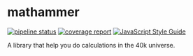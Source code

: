 # mathammer
[![pipeline status](https://gitlab.com/simonbreiter/mathammer/badges/master/pipeline.svg)](https://gitlab.com/simonbreiter/mathammer/commits/master)
[![coverage report](https://gitlab.com/simonbreiter/mathammer/badges/master/coverage.svg)](https://gitlab.com/simonbreiter/mathammer/commits/master)
[![JavaScript Style Guide](https://img.shields.io/badge/code_style-standard-brightgreen.svg)](https://standardjs.com)

A library that help you do calculations in the 40k universe.
